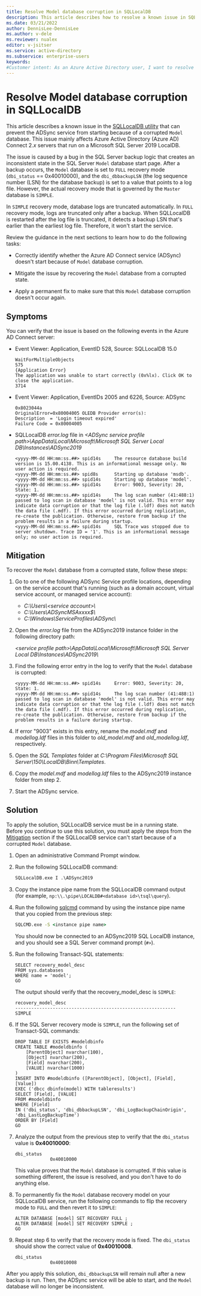 ```yaml
---
title: Resolve Model database corruption in SQLLocalDB
description: This article describes how to resolve a known issue in SQLLocalDB that can prevent the ADSync service from starting because of a corrupted "Model" database.
ms.date: 03/21/2022
author: DennisLee-DennisLee
ms.author: v-dele
ms.reviewer: nualex
editor: v-jsitser
ms.service: active-directory
ms.subservice: enterprise-users
keywords:
#Customer intent: As an Azure Active Directory user, I want to resolve Model database corruption in SQLLocalDB so that I can start and run the ADSync service.
---
```

# Resolve Model database corruption in SQLLocalDB

This article describes a known issue in the [SQLLocalDB utility](/sql/tools/sqllocaldb-utility) that can prevent the ADSync service from starting because of a corrupted `Model` database. This issue mainly affects Azure Active Directory (Azure AD) Connect&nbsp;2._x_ servers that run on a Microsoft SQL Server 2019 LocalDB.

The issue is caused by a bug in the SQL Server backup logic that creates an inconsistent state in the SQL Server `Model` database start page. After a backup occurs, the `Model` database is set to `FULL` recovery mode (`dbi_status` == 0x40010000), and the `dbi_dbbackupLSN` (the log sequence number (LSN) for the database backup) is set to a value that points to a log file. However, the actual recovery mode that is governed by the `Master` database is `SIMPLE`.

In `SIMPLE` recovery mode, database logs are truncated automatically. In `FULL` recovery mode, logs are truncated only after a backup. When SQLLocalDB is restarted after the log file is truncated, it detects a backup LSN that's earlier than the earliest log file. Therefore, it won't start the service.

Review the guidance in the next sections to learn how to do the following tasks:

- Correctly identify whether the Azure AD Connect service (ADSync) doesn't start because of `Model` database corruption.

- Mitigate the issue by recovering the `Model` database from a corrupted state.

- Apply a permanent fix to make sure that this `Model` database corruption doesn't occur again.

## Symptoms

You can verify that the issue is based on the following events in the Azure AD Connect server:

- Event Viewer: Application, EventID 528, Source: SQLLocalDB 15.0

  ```output
  WaitForMultipleObjects
  575
  {Application Error}
  The application was unable to start correctly (0x%lx). Click OK to close the application.
  3714
  ```

- Event Viewer: Application, EventIDs 2005 and 6226, Source: ADSync

  ```output
  0x8023044a
  OriginalError=0x80004005 OLEDB Provider error(s):
  Description  = 'Login timeout expired'
  Failure Code = 0x80004005 
  ```

- SQLLocalDB *error.log* file in *\<ADSync service profile path>\AppData\Local\Microsoft\Microsoft SQL Server Local DB\Instances\ADSync2019*

  ```output
  <yyyy-MM-dd HH:mm:ss.##> spid14s     The resource database build version is 15.00.4138. This is an informational message only. No user action is required.
  <yyyy-MM-dd HH:mm:ss.##> spid8s      Starting up database 'msdb'.
  <yyyy-MM-dd HH:mm:ss.##> spid14s     Starting up database 'model'.
  <yyyy-MM-dd HH:mm:ss.##> spid14s     Error: 9003, Severity: 20, State: 1.
  <yyyy-MM-dd HH:mm:ss.##> spid14s     The log scan number (41:488:1) passed to log scan in database 'model' is not valid. This error may indicate data corruption or that the log file (.ldf) does not match the data file (.mdf). If this error occurred during replication, re-create the publication. Otherwise, restore from backup if the problem results in a failure during startup.
  <yyyy-MM-dd HH:mm:ss.##> spid14s     SQL Trace was stopped due to server shutdown. Trace ID = '1'. This is an informational message only; no user action is required.
  ```

## Mitigation

To recover the `Model` database from a corrupted state, follow these steps:

1. Go to one of the following ADSync Service profile locations, depending on the service account that's running (such as a domain account, virtual service account, or managed service account):

    - *C:\\Users\\\<service account>\\*
    - *C:\\Users\\ADSyncMSAxxxx$\\*
    - *C:\\Windows\\ServiceProfiles\ADSync\\*

1. Open the *error.log* file from the ADSync2019 instance folder in the following directory path:

   *\<service profile path>\\AppData\\Local\\Microsoft\\Microsoft SQL Server Local DB\\Instances\\ADSync2019\\*

1. Find the following error entry in the log to verify that the `Model` database is corrupted:

    ```output
    <yyyy-MM-dd HH:mm:ss.##> spid14s     Error: 9003, Severity: 20, State: 1.
    <yyyy-MM-dd HH:mm:ss.##> spid14s     The log scan number (41:488:1) passed to log scan in database 'model' is not valid. This error may indicate data corruption or that the log file (.ldf) does not match the data file (.mdf). If this error occurred during replication, re-create the publication. Otherwise, restore from backup if the problem results in a failure during startup.   
    ```

1. If error "9003" exists in this entry, rename the *model.mdf* and *modellog.ldf* files in this folder to *old_model.mdf* and *old_modellog.ldf*, respectively.

1. Open the *SQL Templates* folder at *C:\\Program Files\\Microsoft SQL Server\\150\\LocalDB\\Binn\\Templates*.

1. Copy the *model.mdf* and *modellog.ldf* files to the ADSync2019 instance folder from step 2.

1. Start the ADSync service.

## Solution

To apply the solution, SQLLocalDB service must be in a running state. Before you continue to use this solution, you must apply the steps from the [Mitigation](#mitigation) section if the SQLLocalDB service can't start because of a corrupted `Model` database.

1. Open an administrative Command Prompt window.

1. Run the following SQLLocalDB command:

    ```cmd
    SQLLocalDB.exe I .\ADSync2019
    ```

1. Copy the instance pipe name from the SQLLocalDB command output (for example, `np:\\.\pipe\LOCALDB#<database id>\tsql\query`).

1. Run the following [sqlcmd](/sql/tools/sqlcmd-utility) command by using the instance pipe name that you copied from the previous step:

    ```cmd
    SQLCMD.exe -S <instance pipe name>
    ```

    You should now be connected to an ADSync2019 SQL LocalDB instance, and you should see a SQL Server command prompt (`#>`).

1. Run the following Transact-SQL statements:

    ```tsql
    SELECT recovery_model_desc 
    FROM sys.databases
    WHERE name = 'model';
    GO
   ```

    The output should verify that the recovery_model_desc is `SIMPLE`:

    ```output
    recovery_model_desc
    ------------------------------------------------------------
    SIMPLE
    ```

1. If the SQL Server recovery mode is `SIMPLE`, run the following set of Transact-SQL commands:

    ```tsql
    DROP TABLE IF EXISTS #modeldbinfo
    CREATE TABLE #modeldbinfo (
        [ParentObject] nvarchar(100),
        [Object] nvarchar(200),
        [Field] nvarchar(200),
        [VALUE] nvarchar(1000)
    )
    INSERT INTO #modeldbinfo ([ParentObject], [Object], [Field], [Value])
    EXEC ('dbcc dbinfo(model) WITH tableresults')
    SELECT [Field], [VALUE]
    FROM #modeldbinfo
    WHERE [Field]
    IN ('dbi_status', 'dbi_dbbackupLSN', 'dbi_LogBackupChainOrigin', 'dbi_LastLogBackupTime')
    ORDER BY [Field]
    GO
    ```

1. Analyze the output from the previous step to verify that the `dbi_status` value is **0x40010000**:

    ```output
    dbi_status
                 0x40010000
    ```

   This value proves that the `Model` database is corrupted. If this value is something different, the issue is resolved, and you don't have to do anything else.

1. To permanently fix the `Model` database recovery model on your SQLLocalDB service, run the following commands to flip the recovery mode to `FULL` and then revert it to `SIMPLE`:

    ```tsql
    ALTER DATABASE [model] SET RECOVERY FULL ;
    ALTER DATABASE [model] SET RECOVERY SIMPLE ;
    GO
    ````

1. Repeat step 6 to verify that the recovery mode is fixed. The `dbi_status` should show the correct value of **0x40010008**.

    ```output
    dbi_status
                 0x40010008
    ```

After you apply this solution, `dbi_dbbackupLSN` will remain null after a new backup is run. Then, the ADSync service will be able to start, and the `Model` database will no longer be inconsistent.
